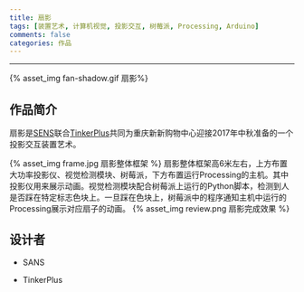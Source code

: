 ```yaml
---
title: 扇影 
tags: [装置艺术, 计算机视觉, 投影交互, 树莓派, Processing, Arduino]
comments: false
categories: 作品
---
```

---

{% asset_img fan-shadow.gif 扇影%}

## 作品简介

扇影是[SENS]()联合[TinkerPlus](www.tinkerplus.com)共同为重庆新新购物中心迎接2017年中秋准备的一个投影交互装置艺术。

{% asset_img frame.jpg 扇影整体框架 %}
扇影整体框架高6米左右，上方布置大功率投影仪、视觉检测模块、树莓派，下方布置运行Processing的主机。其中投影仪用来展示动画。视觉检测模块配合树莓派上运行的Python脚本，检测到人是否踩在特定标志色块上。一旦踩在色块上，树莓派中的程序通知主机中运行的Processing展示对应扇子的动画。
{% asset_img review.png 扇影完成效果 %}


## 设计者

- SANS

- TinkerPlus

